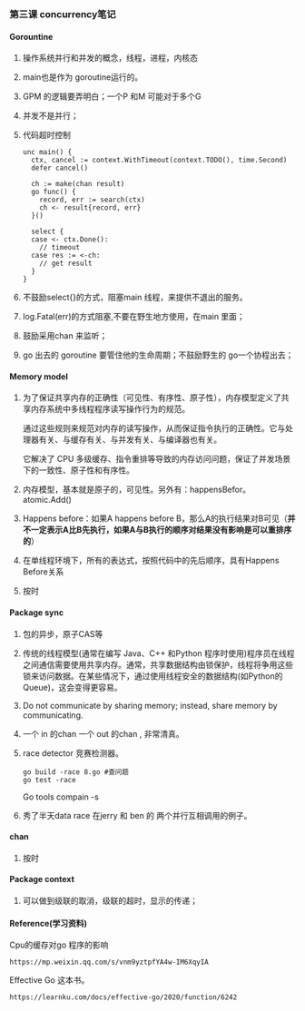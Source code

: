 ### 第三课 concurrency笔记



#### Gorountine

1. 操作系统并行和并发的概念，线程，进程，内核态

2. main也是作为 goroutine运行的。

3. GPM 的逻辑要弄明白；一个P 和M 可能对于多个G 

4. 并发不是并行；

5. 代码超时控制

   ```
   unc main() {
     ctx, cancel := context.WithTimeout(context.TODO(), time.Second)
     defer cancel()
     
     ch := make(chan result)
     go func() {
       record, err := search(ctx)
       ch <- result{record, err}
     }()
     
     select {
     case <- ctx.Done():
       // timeout
     case res := <-ch:
       // get result
     }
   }
   ```

6. 不鼓励select{}的方式，阻塞main 线程，来提供不退出的服务。

7. log.Fatal(err)的方式阻塞,不要在野生地方使用，在main 里面；

8. 鼓励采用chan 来监听； 

9. go 出去的 goroutine 要管住他的生命周期；不鼓励野生的 go一个协程出去；


#### Memory model

1. 为了保证共享内存的正确性（可见性、有序性、原子性），内存模型定义了共享内存系统中多线程程序读写操作行为的规范。

   通过这些规则来规范对内存的读写操作，从而保证指令执行的正确性。它与处理器有关、与缓存有关、与并发有关、与编译器也有关。

   它解决了 CPU 多级缓存、指令重排等导致的内存访问问题，保证了并发场景下的一致性、原子性和有序性。

2. 内存模型，基本就是原子的，可见性。另外有：happensBefor。atomic.Add()

3. Happens before：如果A happens before B，那么A的执行结果对B可见（**并不一定表示A比B先执行，如果A与B执行的顺序对结果没有影响是可以重排序的**）

4. 在单线程环境下，所有的表达式，按照代码中的先后顺序，具有Happens Before关系

5. 按时

#### Package sync

1. 包的异步，原子CAS等

2. 传统的线程模型(通常在编写 Java、C++ 和Python 程序时使用)程序员在线程之间通信需要使用共享内存。通常，共享数据结构由锁保护，线程将争用这些锁来访问数据。在某些情况下，通过使用线程安全的数据结构(如Python的Queue)，这会变得更容易。

3. Do not communicate by sharing memory; instead, share memory by communicating.

4. 一个 in 的chan  一个 out 的chan , 非常清真。

5. race detector 竞赛检测器。

   ```
   go build -race 8.go #查问题
   go test -race 
   ```

   Go tools compain -s

6. 秀了半天data race 在jerry  和 ben 的 两个并行互相调用的例子。

#### chan

1. 按时

#### Package context

1. 可以做到级联的取消，级联的超时，显示的传递；

#### Reference(学习资料)

Cpu的缓存对go 程序的影响

```
https://mp.weixin.qq.com/s/vnm9yztpfYA4w-IM6XqyIA
```

Effective Go 这本书。

```
https://learnku.com/docs/effective-go/2020/function/6242
```


